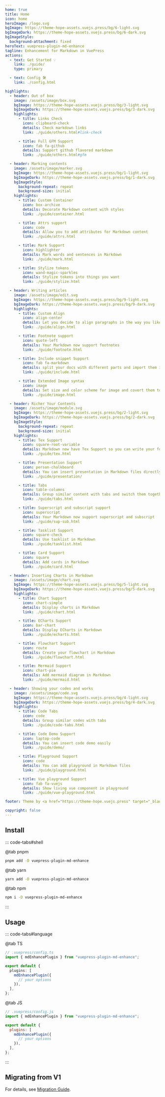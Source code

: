```yaml
---
home: true
title: Home
icon: home
heroImage: /logo.svg
bgImage: https://theme-hope-assets.vuejs.press/bg/6-light.svg
bgImageDark: https://theme-hope-assets.vuejs.press/bg/6-dark.svg
bgImageStyle:
  background-attachment: fixed
heroText: vuepress-plugin-md-enhance
tagline: Enhancement for Markdown in VuePress
actions:
  - text: Get Started 💡
    link: ./guide/
    type: primary

  - text: Config 🛠
    link: ./config.html

highlights:
  - header: Out of box
    image: /assets/image/box.svg
    bgImage: https://theme-hope-assets.vuejs.press/bg/3-light.svg
    bgImageDark: https://theme-hope-assets.vuejs.press/bg/3-dark.svg
    highlights:
      - title: Links Check
        icon: clipboard-check
        details: Check markdown links
        link: ./guide/others.html#link-check

      - title: Full GFM Support
        icon: fab fa-github
        details: Support github flavored markdown
        link: ./guide/others.html#gfm

  - header: Marking contents
    image: /assets/image/marker.svg
    bgImage: https://theme-hope-assets.vuejs.press/bg/1-light.svg
    bgImageDark: https://theme-hope-assets.vuejs.press/bg/1-dark.svg
    bgImageStyle:
      background-repeat: repeat
      background-size: initial
    highlights:
      - title: Custom Container
        icon: box-archive
        details: Decorate Markdown content with styles
        link: ./guide/container.html

      - title: Attrs support
        icon: code
        details: Allow you to add attributes for Markdown content
        link: ./guide/attrs.html

      - title: Mark Support
        icon: highlighter
        details: Mark words and sentences in Markdown
        link: ./guide/mark.html

      - title: Stylize tokens
        icon: wand-magic-sparkles
        details: Stylize tokens into things you want
        link: ./guide/stylize.html

  - header: Writing articles
    image: /assets/image/edit.svg
    bgImage: https://theme-hope-assets.vuejs.press/bg/9-light.svg
    bgImageDark: https://theme-hope-assets.vuejs.press/bg/9-dark.svg
    highlights:
      - title: Custom Align
        icon: align-center
        details: Let you decide to align paragraphs in the way you like
        link: ./guide/align.html

      - title: Footnote support
        icon: quote-left
        details: Your Markdown now support footnotes
        link: ./guide/footnote.html

      - title: Include snippet Support
        icon: fab fa-markdown
        details: split your docs with different parts and import them in Markdown
        link: ./guide/include.html

      - title: Extended Image syntax
        icon: image
        details: Set size and color scheme for image and covert them to figure
        link: ./guide/image.html

  - header: Richer Your Contents
    image: /assets/image/module.svg
    bgImage: https://theme-hope-assets.vuejs.press/bg/2-light.svg
    bgImageDark: https://theme-hope-assets.vuejs.press/bg/2-dark.svg
    bgImageStyle:
      background-repeat: repeat
      background-size: initial
    highlights:
      - title: Tex Support
        icon: square-root-variable
        details: Markdown now have Tex Support so you can write your formula
        link: ./guide/tex.html

      - title: Presentation Support
        icon: person-chalkboard
        details: You can insert presentation in Markdown files directly
        link: ./guide/presentation/

      - title: Tabs
        icon: table-columns
        details: Group similar content with tabs and switch them together
        link: ./guide/tabs.html

      - title: Superscript and subscript support
        icon: superscript
        details: Your Markdown now support superscript and subscript
        link: ./guide/sup-sub.html

      - title: Tasklist Support
        icon: square-check
        details: Use tasklist in Markdown
        link: ./guide/tasklist.html

      - title: Card Support
        icon: square
        details: Add cards in Markdown
        link: ./guide/card.html

  - header: Inserting Charts in Markdown
    image: /assets/image/chart.svg
    bgImage: https://theme-hope-assets.vuejs.press/bg/5-light.svg
    bgImageDark: https://theme-hope-assets.vuejs.press/bg/5-dark.svg
    highlights:
      - title: Chart Support
        icon: chart-simple
        details: Display charts in Markdown
        link: ./guide/chart.html

      - title: ECharts Support
        icon: bar-chart
        details: Display ECharts in Markdown
        link: ./guide/echarts.html

      - title: Flowchart Support
        icon: route
        details: Create your flowchart in Markdown
        link: ./guide/flowchart.html

      - title: Mermaid Support
        icon: chart-pie
        details: Add mermaid diagram in Markdown
        link: ./guide/mermaid.html

  - header: Showing your codes and works
    image: /assets/image/code.svg
    bgImage: https://theme-hope-assets.vuejs.press/bg/4-light.svg
    bgImageDark: https://theme-hope-assets.vuejs.press/bg/4-dark.svg
    highlights:
      - title: Code Tabs
        icon: code
        details: Group similar codes with tabs
        link: ./guide/code-tabs.html

      - title: Code Demo Support
        icon: laptop-code
        details: You can insert code demo easily
        link: ./guide/demo/

      - title: Playground Support
        icon: code
        details: You can add playground in Markdown files
        link: ./guide/playground.html

      - title: Vue playground Support
        icon: fab fa-vuejs
        details: Show living vue component in playground
        link: ./guide/vue-playground.html

footer: Theme by <a href="https://theme-hope.vuejs.press" target="_blank">VuePress Theme Hope</a> | MIT Licensed, Copyright © 2019-present Mr.Hope

copyright: false
---
```


## Install

::: code-tabs#shell

@tab pnpm

```bash
pnpm add -D vuepress-plugin-md-enhance
```

@tab yarn

```bash
yarn add -D vuepress-plugin-md-enhance
```

@tab npm

```bash
npm i -D vuepress-plugin-md-enhance
```

:::

## Usage

::: code-tabs#language

@tab TS

```ts
// .vuepress/config.ts
import { mdEnhancePlugin } from "vuepress-plugin-md-enhance";

export default {
  plugins: [
    mdEnhancePlugin({
      // your options
    }),
  ],
};
```

@tab JS

```js
// .vuepress/config.js
import { mdEnhancePlugin } from "vuepress-plugin-md-enhance";

export default {
  plugins: [
    mdEnhancePlugin({
      // your options
    }),
  ],
};
```

:::

## Migrating from V1

For details, see [Migration Guide](./migration.md).
